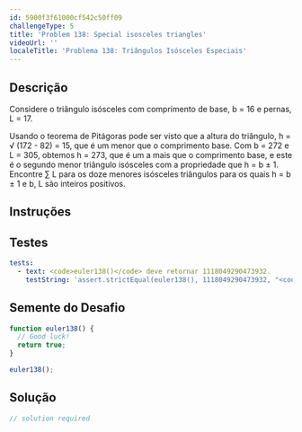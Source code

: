 ```yaml
---
id: 5900f3f61000cf542c50ff09
challengeType: 5
title: 'Problem 138: Special isosceles triangles'
videoUrl: ''
localeTitle: 'Problema 138: Triângulos Isósceles Especiais'
---
```


## Descrição
<section id="description"> Considere o triângulo isósceles com comprimento de base, b = 16 e pernas, L = 17. <p> Usando o teorema de Pitágoras pode ser visto que a altura do triângulo, h = √ (172 - 82) = 15, que é um menor que o comprimento base. Com b = 272 e L = 305, obtemos h = 273, que é um a mais que o comprimento base, e este é o segundo menor triângulo isósceles com a propriedade que h = b ± 1. Encontre ∑ L para os doze menores isósceles triângulos para os quais h = b ± 1 e b, L são inteiros positivos. </p></section>

## Instruções
<section id="instructions">
</section>

## Testes
<section id='tests'>

```yml
tests:
  - text: <code>euler138()</code> deve retornar 1118049290473932.
    testString: 'assert.strictEqual(euler138(), 1118049290473932, "<code>euler138()</code> should return 1118049290473932.");'

```

</section>

## Semente do Desafio
<section id='challengeSeed'>

<div id='js-seed'>

```js
function euler138() {
  // Good luck!
  return true;
}

euler138();

```

</div>



</section>

## Solução
<section id='solution'>

```js
// solution required
```
</section>
